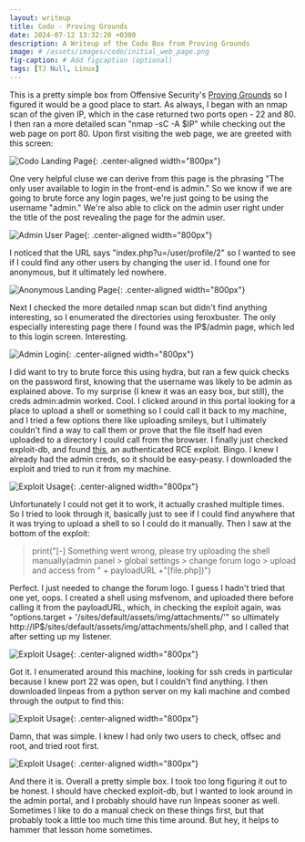 ```yaml
---
layout: writeup
title: Codo - Proving Grounds
date: 2024-07-12 13:32:20 +0300
description: A Writeup of the Codo Box from Proving Grounds
image: # /assets/images/codo/initial_web_page.png
fig-caption: # Add figcaption (optional)
tags: [TJ Null, Linux]
---
```


This is a pretty simple box from Offensive Security's [Proving Grounds](https://www.offsec.com/labs/) so I figured it would be a good place to start. As always, I began with an nmap scan of the given IP, which in the case returned two ports open - 22 and 80. I then ran a more detailed scan "nmap -sC -A $IP" while checking out the web page on port 80. Upon first visiting the web page, we are greeted with this screen:

![Codo Landing Page](/assets/images/codo/initial_web_page.png){: .center-aligned width="800px"}

One very helpful cluse we can derive from this page is the phrasing "The only user available to login in the front-end is admin." So we know if we are going to brute force any login pages, we're just going to be using the username "admin." We're also able to click on the admin user right under the title of the post revealing the page for the admin user. 

![Admin User Page](/assets/images/codo/admin_user_page.png){: .center-aligned width="800px"}

I noticed that the URL says "index.php?u=/user/profile/2" so I wanted to see if I could find any other users by changing the user id. I found one for anonymous, but it ultimately led nowhere.

![Anonymous Landing Page](/assets/images/codo/anonymous_user_page.png){: .center-aligned width="800px"}

Next I checked the more detailed nmap scan but didn't find anything interesting, so I enumerated the directories using feroxbuster. The only especially interesting page there I found was the IP$/admin page, which led to this login screen. Interesting. 

![Admin Login](/assets/images/codo/admin_login.png){: .center-aligned width="800px"}

I did want to try to brute force this using hydra, but ran a few quick checks on the password first, knowing that the username was likely to be admin as explained above. To my surprise (I knew it was an easy box, but still), the creds admin:admin worked. Cool. I clicked around in this portal looking for a place to upload a shell or something so I could call it back to my machine, and I tried a few options there like uploading smileys, but I ultimately couldn't find a way to call them or prove that the file itself had even uploaded to a directory I could call from the browser. I finally just checked exploit-db, and found [this](https://www.exploit-db.com/exploits/50978), an authenticated RCE exploit. Bingo. I knew I already had the admin creds, so it should be easy-peasy. I downloaded the exploit and tried to run it from my machine. 

![Exploit Usage](/assets/images/codo/exploit_usage.png){: .center-aligned width="800px"}

Unfortunately I could not get it to work, it actually crashed multiple times. So I tried to look through it, basically just to see if I could find anywhere that it was trying to upload a shell to so I could do it manually. Then I saw at the bottom of the exploit:
>  print("[-] Something went wrong, please try uploading the shell manually(admin panel > global settings > change forum logo > upload and access from " + payloadURL +"[file.php])")

Perfect. I just needed to change the forum logo. I guess I hadn't tried that one yet, oops. I created a shell using msfvenom, and uploaded there before calling it from the payloadURL, which, in checking the exploit again, was "options.target + '/sites/default/assets/img/attachments/'" so ultimately http://IP$/sites/default/assets/img/attachments/shell.php, and I called that after setting up my listener. 

![Exploit Usage](/assets/images/codo/shell_caught.png){: .center-aligned width="800px"}

Got it. I enumerated around this machine, looking for ssh creds in particular because I knew port 22 was open, but I couldn't find anything. I then downloaded linpeas from a python server on my kali machine and combed through the output to find this: 

![Exploit Usage](/assets/images/codo/password_found.png){: .center-aligned width="800px"}

Damn, that was simple. I knew I had only two users to check, offsec and root, and tried root first. 

![Exploit Usage](/assets/images/codo/root.png){: .center-aligned width="800px"}

And there it is. Overall a pretty simple box. I took too long figuring it out to be honest. I should have checked exploit-db, but I wanted to look around in the admin portal, and I probably should have run linpeas sooner as well. Sometimes I like to do a manual check on these things first, but that probably took a little too much time this time around. But hey, it helps to hammer that lesson home sometimes. 






